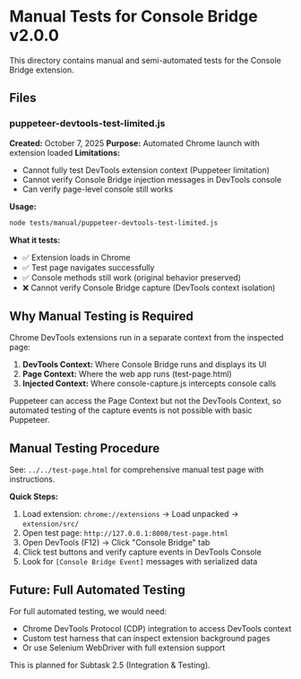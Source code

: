# Manual Tests for Console Bridge v2.0.0

This directory contains manual and semi-automated tests for the Console Bridge extension.

## Files

### puppeteer-devtools-test-limited.js
**Created:** October 7, 2025
**Purpose:** Automated Chrome launch with extension loaded
**Limitations:**
- Cannot fully test DevTools extension context (Puppeteer limitation)
- Cannot verify Console Bridge injection messages in DevTools console
- Can verify page-level console still works

**Usage:**
```bash
node tests/manual/puppeteer-devtools-test-limited.js
```

**What it tests:**
- ✅ Extension loads in Chrome
- ✅ Test page navigates successfully
- ✅ Console methods still work (original behavior preserved)
- ❌ Cannot verify Console Bridge capture (DevTools context isolation)

## Why Manual Testing is Required

Chrome DevTools extensions run in a separate context from the inspected page:
1. **DevTools Context:** Where Console Bridge runs and displays its UI
2. **Page Context:** Where the web app runs (test-page.html)
3. **Injected Context:** Where console-capture.js intercepts console calls

Puppeteer can access the Page Context but not the DevTools Context, so automated testing of the capture events is not possible with basic Puppeteer.

## Manual Testing Procedure

See: `../../test-page.html` for comprehensive manual test page with instructions.

**Quick Steps:**
1. Load extension: `chrome://extensions` → Load unpacked → `extension/src/`
2. Open test page: `http://127.0.0.1:8000/test-page.html`
3. Open DevTools (F12) → Click "Console Bridge" tab
4. Click test buttons and verify capture events in DevTools Console
5. Look for `[Console Bridge Event]` messages with serialized data

## Future: Full Automated Testing

For full automated testing, we would need:
- Chrome DevTools Protocol (CDP) integration to access DevTools context
- Custom test harness that can inspect extension background pages
- Or use Selenium WebDriver with full extension support

This is planned for Subtask 2.5 (Integration & Testing).
